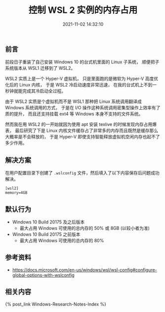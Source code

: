 ﻿---
title: 控制 WSL 2 实例的内存占用
date: 2021-11-02 14:32:10
categories:
- [技术, Windows, Windows 研究笔记, WSL2]
tags:
- 技术
- Windows
- Windows 研究笔记
- WSL2
---

## 前言

前段日子重装了自己安装 Windows 10 的台式机里面的 Linux 子系统，
顺便把子系统版本从 WSL1 迁移到了 WSL2。

WSL2 实质上是一个 Hyper-V 虚拟机，
只是里面跑的是微软为 Hyper-V 高度优化后的 Linux 内核，
于是 WSL2 冷启动速度非常迅速，
在我的台式机上不到一秒钟就能完成其冷启动全过程。

由于 WSL2 实质是个虚拟机而不是 WSL1 那种把 Linux 系统调用翻译成 Windows 系统调用的方式，
于是在 I/O 操作这种系统调用密集型操作上效率有了质的提升，
而且还支持挂载 ext4 等 Windows 本身不支持的文件系统。

然而我在用 WSL2 的一开始就因为使用 apt 安装 texlive 的时候发现内存占用爆表，
最后研究了下是 Linux 内核文件缓存占了非常多的内存而且既然是缓存那么大概率是不会释放的，
于是 Hyper-V 即使支持智能释放虚拟机空闲内存也起不了多少作用。

## 解决方案

在用户配置目录下创建了 `.wslconfig` 文件，然后填入了以下内容保存后问题成功解决。

```
[wsl2]
memory=4GB
```

## 默认行为

- Windows 10 Build 20175 及之后版本
  - 最大占用 Windows 可使用的总内存的 50% 或 8GB (以较小者为准)
- Windows 10 Build 20175 之前版本
  - 最大占用 Windows 可使用的总内存的 80%

## 参考资料

- https://docs.microsoft.com/en-us/windows/wsl/wsl-config#configure-global-options-with-wslconfig

## 相关内容

{% post_link Windows-Research-Notes-Index %}
